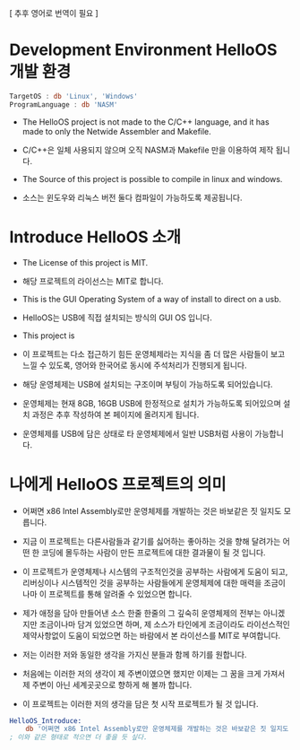 [ 추후 영어로 번역이 필요 ]

Development Environment
HelloOS 개발 환경
=======
```nasm
TargetOS : db 'Linux', 'Windows'
ProgramLanguage : db 'NASM'
```
- The HelloOS project is not made to the C/C++ language, and it has made to only the Netwide Assembler and Makefile.
- C/C++은 일체 사용되지 않으며 오직 NASM과 Makefile 만을 이용하여 제작 됩니다.

- The Source of this project is possible to compile in linux and windows.
- 소스는 윈도우와 리눅스 버전 둘다 컴파일이 가능하도록 제공됩니다.

Introduce
HelloOS 소개
=======
- The License of this project is MIT.
- 해당 프로젝트의 라이선스는 MIT로 합니다.

- This is the GUI Operating System of a way of install to direct on a usb.
- HelloOS는 USB에 직접 설치되는 방식의 GUI OS 입니다.

- This project is 
- 이 프로젝트는 다소 접근하기 힘든 운영체제라는 지식을 좀 더 많은 사람들이 보고 느낄 수 있도록, 영어와 한국어로 동시에 주석처리가 진행되게 됩니다.

- 해당 운영체제는 USB에 설치되는 구조이며 부팅이 가능하도록 되어있습니다.
- 운영체제는 현재 8GB, 16GB USB에 한정적으로 설치가 가능하도록 되어있으며 설치 과정은 추후 작성하여 본 페이지에 올려지게 됩니다.
- 운영체제를 USB에 담은 상태로 타 운영체제에서 일반 USB처럼 사용이 가능합니다.

나에게 HelloOS 프로젝트의 의미
=======
- 어쩌면 x86 Intel Assembly로만 운영체제를 개발하는 것은 바보같은 짓 일지도 모릅니다.
- 지금 이 프로젝트는 다른사람들과 같기를 싫어하는 좋아하는 것을 향해 달려가는 어떤 한 코딩에 몰두하는 사람이 만든 프로젝트에 대한 결과물이 될 것 입니다.
- 이 프로젝트가 운영체제나 시스템의 구조적인것을 공부하는 사람에게 도움이 되고, 리버싱이나 시스템적인 것을 공부하는 사람들에게 운영체제에 대한 매력을 조금이나마 이 프로젝트를 통해 알려줄 수 있었으면 합니다.
- 제가 애정을 담아 만들어낸 소스 한줄 한줄의 그 깊숙히 운영체제의 전부는 아니겠지만 조금이나마 담겨 있었으면 하며, 제 소스가 타인에게 조금이라도 라이선스적인 제약사항없이 도움이 되었으면 하는 바람에서 본 라이선스를 MIT로 부여합니다.

- 저는 이러한 저와 동일한 생각을 가지신 분들과 함께 하기를 원합니다.
- 처음에는 이러한 저의 생각이 제 주변이였으면 했지만 이제는 그 꿈을 크게 가져서 제 주변이 아닌 세계곳곳으로 향하게 해 볼까 합니다.
- 이 프로젝트는 이러한 저의 생각을 담은 첫 시작 프로젝트가 될 것 입니다.


```nasm
HelloOS_Introduce:
	db '어쩌면 x86 Intel Assembly로만 운영체제를 개발하는 것은 바보같은 짓 일지도 모릅니다.', 0x0A, 0
; 이와 같은 형태로 적으면 더 좋을 듯 싶다.
```